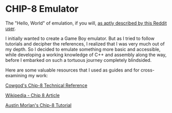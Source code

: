# CHIP-8 Emulator
The "Hello, World" of emulation, if you will, [as aptly described by this Reddit user](https://www.reddit.com/r/cscareerquestions/comments/p4ajd3/is_an_emulator_an_ambitious_project_for_a/).

I initially wanted to create a Game Boy emulator. But as I tried to follow tutorials and decipher the references, I realized that I was very much out of my depth. So I decided to emulate something more basic and accessible, while developing a working knowledge of C++ and assembly along the way, before I embarked on such a tortuous journey completely blindsided. 

Here are some valuable resources that I used as guides and for cross-examining my work: 

[Cowgod's Chip-8 Technical Reference](http://devernay.free.fr/hacks/chip8/C8TECH10.HTM)

[Wikipedia - Chip 8 Article](https://en.wikipedia.org/wiki/CHIP-8#Opcode_table)

[Austin Morlan's Chip-8 Tutorial](https://austinmorlan.com/posts/chip8_emulator/)
